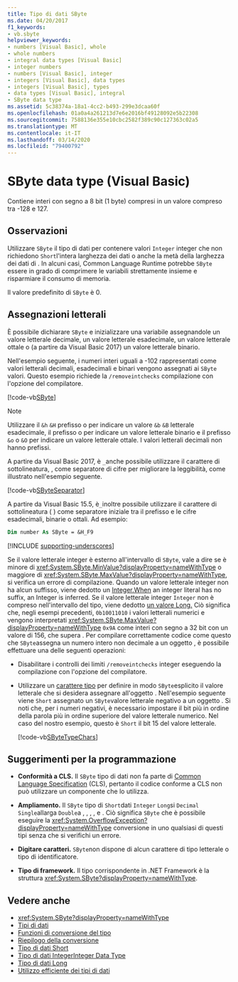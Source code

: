 ```yaml
---
title: Tipo di dati SByte
ms.date: 04/20/2017
f1_keywords:
- vb.sbyte
helpviewer_keywords:
- numbers [Visual Basic], whole
- whole numbers
- integral data types [Visual Basic]
- integer numbers
- numbers [Visual Basic], integer
- integers [Visual Basic], data types
- integers [Visual Basic], types
- data types [Visual Basic], integral
- SByte data type
ms.assetid: 5c38374a-18a1-4cc2-b493-299e3dcaa60f
ms.openlocfilehash: 01a0a4a261213d7e6e2016bf49128092e5b22308
ms.sourcegitcommit: 7588136e355e10cbc2582f389c90c127363c02a5
ms.translationtype: MT
ms.contentlocale: it-IT
ms.lasthandoff: 03/14/2020
ms.locfileid: "79400792"
---
```

# <a name="sbyte-data-type-visual-basic"></a>SByte data type (Visual Basic)

Contiene interi con segno a 8 bit (1 byte) compresi in un valore compreso tra -128 e 127.

## <a name="remarks"></a>Osservazioni

Utilizzare `SByte` il tipo di dati per contenere valori `Integer` integer che non richiedono `Short`l'intera larghezza dei dati o anche la metà della larghezza dei dati di . In alcuni casi, Common Language Runtime potrebbe `SByte` essere in grado di comprimere le variabili strettamente insieme e risparmiare il consumo di memoria.

Il valore predefinito di `SByte` è 0.

## <a name="literal-assignments"></a>Assegnazioni letterali

È possibile dichiarare `SByte` e inizializzare una variabile assegnandole un valore letterale decimale, un valore letterale esadecimale, un valore letterale ottale o (a partire da Visual Basic 2017) un valore letterale binario.

Nell'esempio seguente, i numeri interi uguali a -102 rappresentati come valori letterali decimali, esadecimali e binari vengono assegnati ai `SByte` valori. Questo esempio richiede la `/removeintchecks` compilazione con l'opzione del compilatore.

[!code-vb[SByte](../../../../samples/snippets/visualbasic/language-reference/data-types/numeric-literals.vb#SByte)]

> [!NOTE]
> Utilizzare il `&h` `&H` prefisso o per indicare un valore `&b` `&B` letterale esadecimale, il prefisso o per indicare un valore letterale binario e il prefisso `&o` o `&O` per indicare un valore letterale ottale. I valori letterali decimali non hanno prefissi.

A partire da Visual Basic 2017, è `_`anche possibile utilizzare il carattere di sottolineatura, , come separatore di cifre per migliorare la leggibilità, come illustrato nell'esempio seguente.

[!code-vb[SByteSeparator](../../../../samples/snippets/visualbasic/language-reference/data-types/numeric-literals.vb#SByteS)]

A partire da Visual Basic 15.5, è`_`inoltre possibile utilizzare il carattere di sottolineatura ( ) come separatore iniziale tra il prefisso e le cifre esadecimali, binarie o ottali. Ad esempio:

```vb
Dim number As SByte = &H_F9
```

[!INCLUDE [supporting-underscores](../../../../includes/vb-separator-langversion.md)]

Se il valore letterale integer è esterno all'intervallo di `SByte`, vale a dire se è minore di <xref:System.SByte.MinValue?displayProperty=nameWithType> o maggiore di <xref:System.SByte.MaxValue?displayProperty=nameWithType>, si verifica un errore di compilazione. Quando un valore letterale integer non ha alcun suffisso, viene dedotto un [Integer.When](integer-data-type.md) an integer literal has no suffix, an Integer is inferred. Se il valore letterale integer `Integer` non è compreso nell'intervallo del tipo, viene dedotto [un valore Long.](long-data-type.md) Ciò significa che, negli esempi precedenti, `0b10011010` i valori letterali numerici e vengono interpretati <xref:System.SByte.MaxValue?displayProperty=nameWithType> `0x9A` come interi con segno a 32 bit con un valore di 156, che supera . Per compilare correttamente codice come questo che `SByte`assegna un numero intero non decimale a un oggetto , è possibile effettuare una delle seguenti operazioni:

- Disabilitare i controlli dei limiti `/removeintchecks` integer eseguendo la compilazione con l'opzione del compilatore.

- Utilizzare un [carattere tipo](../../programming-guide/language-features/data-types/type-characters.md) per definire in modo `SByte`esplicito il valore letterale che si desidera assegnare all'oggetto . Nell'esempio seguente viene `Short` assegnato un `SByte`valore letterale negativo a un oggetto . Si noti che, per i numeri negativi, è necessario impostare il bit più in ordine della parola più in ordine superiore del valore letterale numerico. Nel caso del nostro esempio, questo è `Short` il bit 15 del valore letterale.

   [!code-vb[SByteTypeChars](../../../../samples/snippets/visualbasic/language-reference/data-types/sbyte-assignment.vb#1)]

## <a name="programming-tips"></a>Suggerimenti per la programmazione

- **Conformità a CLS.** Il `SByte` tipo di dati non fa parte di [Common Language Specification](https://www.ecma-international.org/publications/standards/Ecma-335.htm) (CLS), pertanto il codice conforme a CLS non può utilizzare un componente che lo utilizza.

- **Ampliamento.** Il `SByte` tipo di `Short`dati `Integer` `Long`si `Decimal` `Single`allarga `Double`a , , , , e . Ciò significa `SByte` che è possibile eseguire la <xref:System.OverflowException?displayProperty=nameWithType> conversione in uno qualsiasi di questi tipi senza che si verifichi un errore.

- **Digitare caratteri.** `SByte`non dispone di alcun carattere di tipo letterale o tipo di identificatore.

- **Tipo di framework.** Il tipo corrispondente in .NET Framework è la struttura <xref:System.SByte?displayProperty=nameWithType>.

## <a name="see-also"></a>Vedere anche

- <xref:System.SByte?displayProperty=nameWithType>
- [Tipi di dati](../../../visual-basic/language-reference/data-types/index.md)
- [Funzioni di conversione del tipo](../../../visual-basic/language-reference/functions/type-conversion-functions.md)
- [Riepilogo della conversione](../../../visual-basic/language-reference/keywords/conversion-summary.md)
- [Tipo di dati Short](../../../visual-basic/language-reference/data-types/short-data-type.md)
- [Tipo di dati IntegerInteger Data Type](../../../visual-basic/language-reference/data-types/integer-data-type.md)
- [Tipo di dati Long](../../../visual-basic/language-reference/data-types/long-data-type.md)
- [Utilizzo efficiente dei tipi di dati](../../../visual-basic/programming-guide/language-features/data-types/efficient-use-of-data-types.md)
